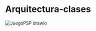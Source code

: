 # Arquitectura-clases

![JuegoPSP drawio](https://github.com/user-attachments/assets/8bcc5575-6c1f-4095-8a13-ee8efdc28a79)
